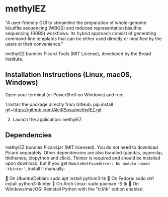# methylEZ
"A user-friendly GUI to streamline the preparation of whole-genome bisulfite sequencing (WBGS) and reduced representation bisulfite sequencing (RRBS) workflows. Its hybrid approach consist of generating command-line templates that can be either used directly or modified by the users at their convenience."

methylEZ bundles Picard Tools (MIT License), developed by the Broad Institute.

## Installation Instructions (Linux, macOS, Windows)

Open your terminal (or PowerShell on Windows) and run:

1.Install the package directly from GitHub: 
pip install git+https://github.com/AlejRSosa/methylEZ.git

2. Launch the application:
methylEZ

## Dependencies
methylEZ bundles Picard.jar (MIT licensed). You do not need to download Picard separately.
Other dependencies are also bundled (pandas, pyperclip, ttkthemes, biopython and click).
Tkinter is required and should be installed upon download, but if you get `ModuleNotFoundError: No module named 'tkinter'`, install it manually:

🔹 On Ubuntu/Debian: sudo apt install python3-tk
🔹 On Fedora: sudo dnf install python3-tkinter
🔹 On Arch Linux: sudo pacman -S tk
🔹 On Windows/macOS: Reinstall Python with the "tcl/tk" option enabled.

